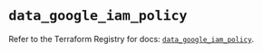 # `data_google_iam_policy`

Refer to the Terraform Registry for docs: [`data_google_iam_policy`](https://registry.terraform.io/providers/hashicorp/google/5.21.0/docs/data-sources/iam_policy).
